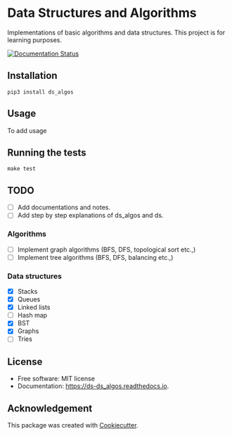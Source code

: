 # Data Structures and Algorithms

Implementations of basic algorithms and data structures. This project is for learning purposes.

[comment]: [![image](https://img.shields.io/pypi/v/ds_algos.svg)](https://pypi.python.org/pypi/ds_algos)

[comment]: [![image](https://img.shields.io/travis/naren-m/ds_algos.svg)](https://travis-ci.org/naren-m/ds_algos)

[![Documentation Status](https://readthedocs.org/projects/ds_algos/badge/?version=latest)](https://ds_algos.readthedocs.io/en/latest/?badge=latest)

## Installation

```shell
pip3 install ds_algos
```

## Usage

To add usage

## Running the tests

```shell
make test
```

## TODO

- [ ] Add documentations and notes.
- [ ] Add step by step explanations of ds_algos and ds.

### Algorithms

- [ ] Implement graph algorithms (BFS, DFS, topological sort etc.,)
- [ ] Implement tree algorithms (BFS, DFS, balancing etc.,)

### Data structures

- [x] Stacks
- [x] Queues
- [x] Linked lists
- [ ] Hash map
- [x] BST
- [x] Graphs
- [ ] Tries

## License

- Free software: MIT license
- Documentation: <https://ds-ds_algos.readthedocs.io>.

## Acknowledgement

This package was created with [Cookiecutter](https://github.com/audreyr/cookiecutter).
